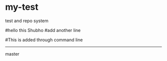 # my-test
test  and repo system

#hello this Shubho
#add another line

#This is added through command line

--------------



master
